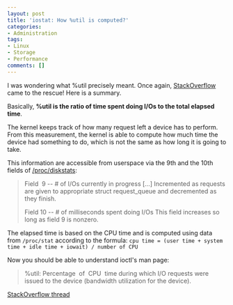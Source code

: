 ```yaml
---
layout: post
title: 'iostat: How %util is computed?'
categories:
- Administration
tags:
- Linux
- Storage
- Performance
comments: []
---
```

I was wondering what %util precisely meant. Once again, [StackOverflow](http://stackoverflow.com/) came to the rescue! Here is a summary.

Basically, **%util is the ratio of time spent doing I/Os to the total elapsed time**.

The kernel keeps track of how many request left a device has to perform. From this measurement, the kernel is able to compute how much time the device had something to do, which is not the same as how long it is going to take.

This information are accessible from userspace via the 9th and the 10th fields of [/proc/diskstats](http://www.kernel.org/doc/Documentation/iostats.txt):

> Field  9 -- # of I/Os currently in progress […]
> Incremented as requests are given to appropriate struct request_queue and decremented as they finish.
>
> Field 10 -- # of milliseconds spent doing I/Os
> This field increases so long as field 9 is nonzero.

The elapsed time is based on the CPU time and is computed using data from `/proc/stat` according to the formula:
`cpu time = (user time + system time + idle time + iowait) / number of CPU`

Now you should be able to understand ioctl's man page:

> %util: Percentage  of  CPU  time during which I/O requests were issued to the device (bandwidth utilization for the device).

[StackOverflow thread](http://stackoverflow.com/questions/4458183/how-the-util-of-iostat-is-computed)
